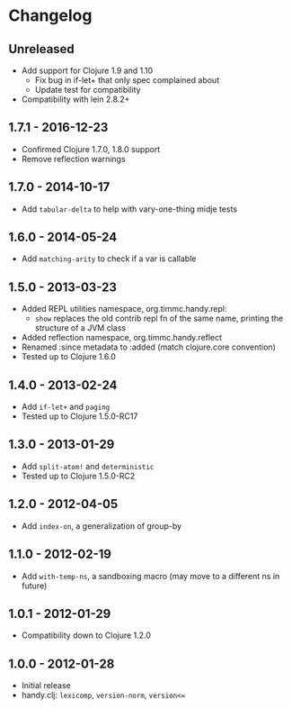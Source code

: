 # Changelog

## Unreleased
- Add support for Clojure 1.9 and 1.10
    - Fix bug in if-let+ that only spec complained about
    - Update test for compatibility
- Compatibility with lein 2.8.2+

## 1.7.1 - 2016-12-23
- Confirmed Clojure 1.7.0, 1.8.0 support
- Remove reflection warnings

## 1.7.0 - 2014-10-17
- Add `tabular-delta` to help with vary-one-thing midje tests

## 1.6.0 - 2014-05-24
- Add `matching-arity` to check if a var is callable

## 1.5.0 - 2013-03-23
- Added REPL utilities namespace, org.timmc.handy.repl:
    - `show` replaces the old contrib repl fn of the same name,
      printing the structure of a JVM class
- Added reflection namespace, org.timmc.handy.reflect
- Renamed :since metadata to :added (match clojure.core convention)
- Tested up to Clojure 1.6.0

## 1.4.0 - 2013-02-24
- Add `if-let+` and `paging`
- Tested up to Clojure 1.5.0-RC17

## 1.3.0 - 2013-01-29
- Add `split-atom!` and `deterministic`
- Tested up to Clojure 1.5.0-RC2

## 1.2.0 - 2012-04-05
- Add `index-on`, a generalization of group-by

## 1.1.0 - 2012-02-19
- Add `with-temp-ns`, a sandboxing macro (may move to a different ns in future)

## 1.0.1 - 2012-01-29
- Compatibility down to Clojure 1.2.0

## 1.0.0 - 2012-01-28
- Initial release
- handy.clj: `lexicomp`, `version-norm`, `version<=`
